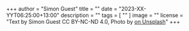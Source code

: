 +++
author = "Simon Guest"
title = ""
date = "2023-XX-YYT06:25:00+13:00"
description = ""
tags = [ "" ]
image = ""
license = "Text by Simon Guest CC BY-NC-ND 4.0, Photo by [ on Unsplash]()"
+++

